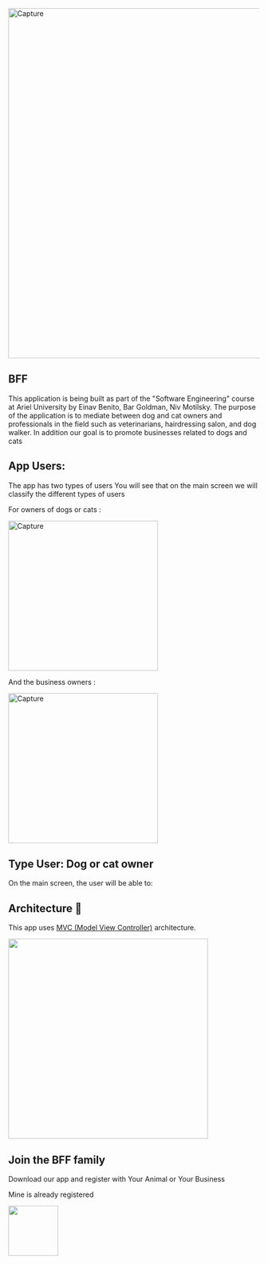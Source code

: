 <img width="700" alt="Capture" src="https://user-images.githubusercontent.com/93201414/209467483-4e75a08b-41a3-4118-8d22-0b62887273a3.png">

## BFF
This application is being built as part of the "Software Engineering" course at Ariel University by Einav Benito, Bar Goldman, Niv Motilsky. 
The purpose of the application is to mediate between dog and cat owners and professionals in the field such as veterinarians, hairdressing salon, and dog walker.
In addition our goal is to promote businesses related to dogs and cats


## App Users:
The app has two types of users 
You will see that on the main screen we will classify the different types of users 

For owners of dogs or cats :

<img width="300" alt="Capture" src="https://user-images.githubusercontent.com/93201414/209469067-ae6070e0-0079-412d-b990-598d538b1d2d.png">

And the business owners :

<img width="300" alt="Capture" src="https://user-images.githubusercontent.com/93201414/209469066-65bf3b4d-512f-42dd-8625-0e18442785eb.png">

## Type User: Dog or cat owner 
On the main screen, the user will be able to: 





## Architecture 🗼
This app uses [MVC (Model View Controller)](https://towardsdatascience.com/everything-you-need-to-know-about-mvc-architecture-3c827930b4c1)
 architecture.
 
 <img width="400" src="https://user-images.githubusercontent.com/93201414/209468070-39deeae7-727d-4483-ac46-574226cf5582.png">







## Join the BFF family
Download our app and register with Your Animal or Your Business  

Mine is already registered 

<img width="100" src="https://user-images.githubusercontent.com/93201414/209468841-be138f85-b887-4315-9777-ccc448fca9c4.png">

